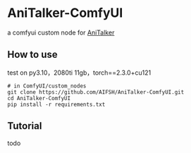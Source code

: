 # AniTalker-ComfyUI
a comfyui custom node for [AniTalker](https://github.com/X-LANCE/AniTalker)

## How to use
test on py3.10，2080ti 11gb，torch==2.3.0+cu121
```
# in ComfyUI/custom_nodes
git clone https://github.com/AIFSH/AniTalker-ComfyUI.git
cd AniTalker-ComfyUI
pip install -r requirements.txt
```
## Tutorial
todo
